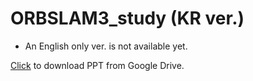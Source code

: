 # ORBSLAM3_study (KR ver.)

* An English only ver. is not available yet. 

[Click](https://docs.google.com/presentation/d/1dy0OeC8hPvASXZEoDQFoEwP44VvPZlOu/edit?usp=sharing&ouid=118275914938046484469&rtpof=true&sd=true) to download PPT from Google Drive. 

